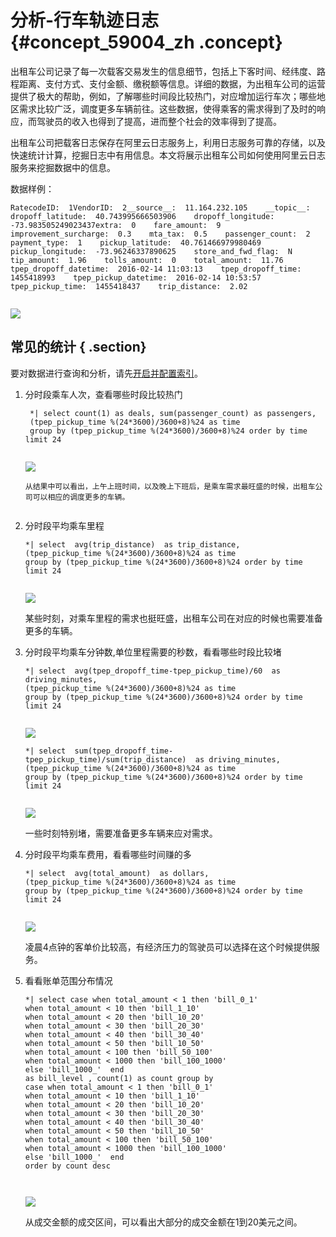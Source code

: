 # 分析-行车轨迹日志 {#concept_59004_zh .concept}

出租车公司记录了每一次载客交易发生的信息细节，包括上下客时间、经纬度、路程距离、支付方式、支付金额、缴税额等信息。详细的数据，为出租车公司的运营提供了极大的帮助，例如，了解哪些时间段比较热门，对应增加运行车次；哪些地区需求比较广泛，调度更多车辆前往。这些数据，使得乘客的需求得到了及时的响应，而驾驶员的收入也得到了提高，进而整个社会的效率得到了提高。

出租车公司把载客日志保存在阿里云日志服务上，利用日志服务可靠的存储，以及快速统计计算，挖掘日志中有用信息。本文将展示出租车公司如何使用阿里云日志服务来挖掘数据中的信息。

数据样例：

```
RatecodeID:  1VendorID:  2__source__:  11.164.232.105    __topic__:  dropoff_latitude:  40.743995666503906    dropoff_longitude:  -73.983505249023437extra:  0    fare_amount:  9    improvement_surcharge:  0.3    mta_tax:  0.5    passenger_count:  2    payment_type:  1    pickup_latitude:  40.761466979980469    pickup_longitude:  -73.96246337890625    store_and_fwd_flag:  N    tip_amount:  1.96    tolls_amount:  0    total_amount:  11.76    tpep_dropoff_datetime:  2016-02-14 11:03:13    tpep_dropoff_time:  1455418993    tpep_pickup_datetime:  2016-02-14 10:53:57    tpep_pickup_time:  1455418437    trip_distance:  2.02
		
```

![](http://static-aliyun-doc.oss-cn-hangzhou.aliyuncs.com/assets/img/13208/156894374032455_zh-CN.png)

## 常见的统计 { .section}

要对数据进行查询和分析，请先[开启并配置索引](../../../../intl.zh-CN/查询与分析/开启并配置索引.md#)。

1.  分时段乘车人次，查看哪些时段比较热门

    ```
     *| select count(1) as deals, sum(passenger_count) as passengers,    
     (tpep_pickup_time %(24*3600)/3600+8)%24 as time        
     group by (tpep_pickup_time %(24*3600)/3600+8)%24 order by time limit 24
    					
    ```

    ![](http://static-aliyun-doc.oss-cn-hangzhou.aliyuncs.com/assets/img/13208/156894374132456_zh-CN.png)

    ```
    从结果中可以看出，上午上班时间，以及晚上下班后，是乘车需求最旺盛的时候，出租车公司可以相应的调度更多的车辆。
    					
    ```

2.  分时段平均乘车里程

    ```
    *| select  avg(trip_distance)  as trip_distance, 
    (tpep_pickup_time %(24*3600)/3600+8)%24 as time         
    group by (tpep_pickup_time %(24*3600)/3600+8)%24 order by time limit 24
    					
    ```

    ![](http://static-aliyun-doc.oss-cn-hangzhou.aliyuncs.com/assets/img/13208/156894374132457_zh-CN.png)

    某些时刻，对乘车里程的需求也挺旺盛，出租车公司在对应的时候也需要准备更多的车辆。

3.  分时段平均乘车分钟数,单位里程需要的秒数，看看哪些时段比较堵

    ```
    *| select  avg(tpep_dropoff_time-tpep_pickup_time)/60  as driving_minutes, 
    (tpep_pickup_time %(24*3600)/3600+8)%24 as time  
    group by (tpep_pickup_time %(24*3600)/3600+8)%24 order by time limit 24
    					
    ```

    ![](http://static-aliyun-doc.oss-cn-hangzhou.aliyuncs.com/assets/img/13208/156894374132458_zh-CN.png)

    ```
    *| select  sum(tpep_dropoff_time-tpep_pickup_time)/sum(trip_distance)  as driving_minutes, 
    (tpep_pickup_time %(24*3600)/3600+8)%24 as time        
    group by (tpep_pickup_time %(24*3600)/3600+8)%24 order by time limit 24
    					
    ```

    ![](http://static-aliyun-doc.oss-cn-hangzhou.aliyuncs.com/assets/img/13208/156894374132459_zh-CN.png)

    一些时刻特别堵，需要准备更多车辆来应对需求。

4.  分时段平均乘车费用，看看哪些时间赚的多

    ```
    *| select  avg(total_amount)  as dollars, 
    (tpep_pickup_time %(24*3600)/3600+8)%24 as time 
    group by (tpep_pickup_time %(24*3600)/3600+8)%24 order by time limit 24
    					
    ```

    ![](http://static-aliyun-doc.oss-cn-hangzhou.aliyuncs.com/assets/img/13208/156894374132460_zh-CN.png)

    凌晨4点钟的客单价比较高，有经济压力的驾驶员可以选择在这个时候提供服务。

5.  看看账单范围分布情况

    ```
    *| select case when total_amount < 1 then 'bill_0_1'  
    when total_amount < 10 then 'bill_1_10' 
    when total_amount < 20 then 'bill_10_20' 
    when total_amount < 30 then 'bill_20_30' 
    when total_amount < 40 then 'bill_30_40' 
    when total_amount < 50 then 'bill_10_50' 
    when total_amount < 100 then 'bill_50_100' 
    when total_amount < 1000 then 'bill_100_1000' 
    else 'bill_1000_'  end 
    as bill_level , count(1) as count group by 
    case when total_amount < 1 then 'bill_0_1'
    when total_amount < 10 then 'bill_1_10' 
    when total_amount < 20 then 'bill_10_20' 
    when total_amount < 30 then 'bill_20_30' 
    when total_amount < 40 then 'bill_30_40' 
    when total_amount < 50 then 'bill_10_50' 
    when total_amount < 100 then 'bill_50_100' 
    when total_amount < 1000 then 'bill_100_1000' 
    else 'bill_1000_'  end 
    order by count desc 
    
    					
    ```

    ![](http://static-aliyun-doc.oss-cn-hangzhou.aliyuncs.com/assets/img/13208/156894374132461_zh-CN.png)

    从成交金额的成交区间，可以看出大部分的成交金额在1到20美元之间。


